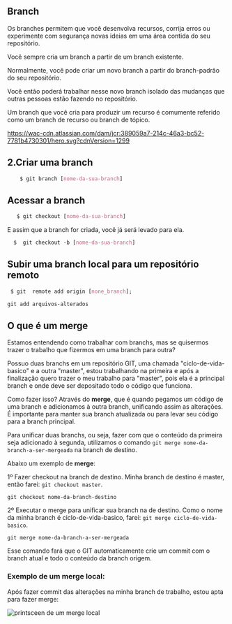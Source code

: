 ## Branch

Os branches permitem que você desenvolva recursos, corrija erros ou experimente com segurança novas ideias em uma área contida do seu repositório.

Você sempre cria um branch a partir de um branch existente. 

Normalmente, você pode criar um novo branch a partir do branch-padrão do seu repositório. 

Você então poderá trabalhar nesse novo branch isolado das mudanças que outras pessoas estão fazendo no repositório. 

Um branch que você cria para produzir um recurso é comumente referido como um branch de recurso ou branch de tópico.

https://wac-cdn.atlassian.com/dam/jcr:389059a7-214c-46a3-bc52-7781b4730301/hero.svg?cdnVersion=1299
## 2.Criar uma branch

```css 
    $ git branch [nome-da-sua-branch]
```

## Acessar a  branch

```css 
   $ git checkout [nome-da-sua-branch] 
```

E assim que a branch for criada, você já será levado para ela.

```css
  $  git checkout -b [nome-da-sua-branch]

```

## Subir uma branch local para um repositório remoto
``` css
 $ git  remote add origin [none_branch];
```
``` css 
git add arquivos-alterados
```


## O que é um merge

Estamos entendendo como trabalhar com branchs, mas se quisermos trazer o trabalho que fizermos em uma branch para outra?

Possuo duas branchs em um repositório GIT, uma chamada "ciclo-de-vida-basico" e a outra "master", estou trabalhando na primeira e após a finalização quero trazer o meu trabalho para "master", pois ela é a principal branch e onde deve ser depositado todo o código que funciona.

Como fazer isso? Através do **merge**, que é quando pegamos um código de uma branch e adicionamos à outra branch, unificando assim as alterações. É importante para manter sua branch atualizada ou para levar seu código para a branch principal.

Para unificar duas branchs, ou seja, fazer com que o conteúdo da primeira seja adicionado à segunda, utilizamos o comando `git merge nome-da-branch-a-ser-mergeada` na branch de destino. 

Abaixo um exemplo de **merge**:

1º Fazer checkout na branch de destino. Minha branch de destino é master, então farei: `git checkout master`.
	
	git checkout nome-da-branch-destino
	
2º Executar o merge para unificar sua branch na de destino. Como o nome da minha branch é ciclo-de-vida-basico, farei: `git merge ciclo-de-vida-basico`.

	git merge nome-da-branch-a-ser-mergeada 
    
Esse comando fará que o GIT automaticamente crie um commit com o branch atual e todo o conteúdo da branch origem.

### Exemplo de um merge local:

Após fazer commit das alterações na minha branch de trabalho, estou apta para fazer merge:

![printsceen de um merge local](../images/hands-on-merge.png)